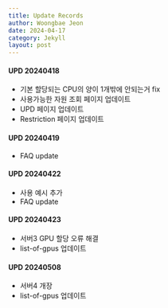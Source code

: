 ```yaml
---
title: Update Records
author: Woongbae Jeon
date: 2024-04-17
category: Jekyll
layout: post
---
```


#### UPD 20240418

- 기본 할당되는 CPU의 양이 1개밖에 안되는거 fix
- 사용가능한 자원 조회 페이지 업데이트
- UPD 페이지 업데이트
- Restriction 페이지 업데이트

#### UPD 20240419

- FAQ update

#### UPD 20240422

- 사용 예시 추가
- FAQ update

#### UPD 20240423

- 서버3 GPU 할당 오류 해결
- list-of-gpus 업데이트

#### UPD 20240508

- 서버4 개장
- list-of-gpus 업데이트